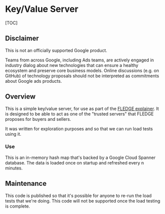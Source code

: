 # Key/Value Server

[TOC]

## Disclaimer

This is not an officially supported Google product.

Teams from across Google, including Ads teams, are actively engaged in industry dialog about new technologies that can ensure a healthy ecosystem and preserve core business models. Online discussions (e.g. on GitHub) of technology proposals should not be interpreted as commitments about Google ads products.

## Overview

This is a simple key/value server, for use as part of the [FLEDGE
explainer](https://github.com/WICG/turtledove/blob/main/FLEDGE.md).  It is
designed to be able to act as one of the "trusted servers" that FLEDGE proposes
for buyers and sellers.

It was written for exploration purposes and so that we can run load tests using
it.

### Use

This is an in-memory hash map that's backed by a Google Cloud Spanner
database.  The data is loaded once on startup and refreshed every n minutes.

## Maintenance

This code is published so that it's possible for anyone to re-run the load tests
that we're doing.  This code will not be supported once the load testing is
complete.
